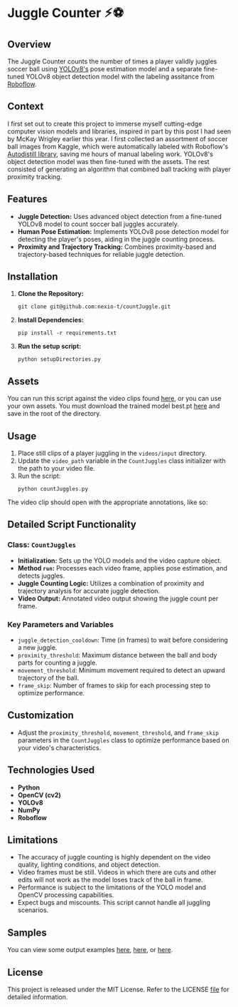
# Juggle Counter ⚡︎⚽ ︎︎

## Overview
The Juggle Counter counts the number of times a player validly juggles soccer ball using [YOLOv8's](https://github.com/ultralytics/ultralytics) pose estimation model and a separate fine-tuned YOLOv8 object detection model with the labeling assitance from [Roboflow](https://public.roboflow.com/).

## Context 
I first set out to create this project to immerse myself cutting-edge computer vision models and libraries, inspired in part by this post I had seen by McKay Wrigley earlier this year. I first collected an assortment of soccer ball images from Kaggle, which were automatically labeled with Roboflow's [Autodistill library](https://blog.roboflow.com/autodistill/), saving me hours of manual labeling work. YOLOv8's object detection model was then fine-tuned with the assets. The rest consisted of generating an algorithm that combined ball tracking with player proximity tracking.  

## Features
- **Juggle Detection:** Uses advanced object detection from a fine-tuned YOLOv8 model to count soccer ball juggles accurately.
- **Human Pose Estimation:** Implements YOLOv8 pose detection model for detecting the player's poses, aiding in the juggle counting process.
- **Proximity and Trajectory Tracking:** Combines proximity-based and trajectory-based techniques for reliable juggle detection.

## Installation
1. **Clone the Repository:**
   ```
   git clone git@github.com:nexio-t/countJuggle.git
   ```
2. **Install Dependencies:**
   ```
   pip install -r requirements.txt
   ```
3. **Run the setup script:**
   ```
   python setupDirectories.py
   ```

## Assets

You can run this script against the video clips found [here](), or you can use your own assets. You must download the trained model best.pt [here]() and save in the root of the directory. 

## Usage
1. Place still clips of a player juggling in the `videos/input` directory.
2. Update the `video_path` variable in the `CountJuggles` class initializer with the path to your video file.
3. Run the script:
   ```
   python countJuggles.py
   ```
The video clip should open with the appropriate annotations, like so: 


## Detailed Script Functionality

### Class: `CountJuggles`
- **Initialization:** Sets up the YOLO models and the video capture object.
- **Method `run`:** Processes each video frame, applies pose estimation, and detects juggles.
- **Juggle Counting Logic:** Utilizes a combination of proximity and trajectory analysis for accurate juggle detection.
- **Video Output:** Annotated video output showing the juggle count per frame.

### Key Parameters and Variables
- `juggle_detection_cooldown`: Time (in frames) to wait before considering a new juggle.
- `proximity_threshold`: Maximum distance between the ball and body parts for counting a juggle.
- `movement_threshold`: Minimum movement required to detect an upward trajectory of the ball.
- `frame_skip`: Number of frames to skip for each processing step to optimize performance.

## Customization
- Adjust the `proximity_threshold`, `movement_threshold`, and `frame_skip` parameters in the `CountJuggles` class to optimize performance based on your video's characteristics.

## Technologies Used
- **Python**
- **OpenCV (cv2)** 
- **YOLOv8** 
- **NumPy** 
- **Roboflow** 

## Limitations
- The accuracy of juggle counting is highly dependent on the video quality, lighting conditions, and object detection. 
- Video frames must be still. Videos in which there are cuts and other edits will not work as the model loses track of the ball in frame. 
- Performance is subject to the limitations of the YOLO model and OpenCV processing capabilities.
- Expect bugs and miscounts. This script cannot handle all juggling scenarios.

## Samples 

You can view some output examples [here](), [here](), or [here](). 

## License
This project is released under the MIT License. Refer to the LICENSE [file]() for detailed information.
